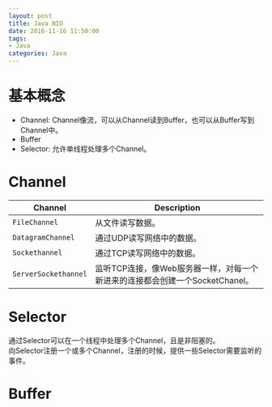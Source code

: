 ```yaml
---
layout: post
title: Java NIO
date: 2016-11-16 11:50:00
tags:
- Java
categories: Java
---
```


# 基本概念    
* Channel: Channel像流，可以从Channel读到Buffer，也可以从Buffer写到Channel中。
* Buffer
* Selector: 允许单线程处理多个Channel。

# Channel
|          Channel         |             Description                                            |  
| ------------------------ | ------------------------------------------------------------------ |
| `FileChannel`            | 从文件读写数据。                                                      |               
| `DatagramChannel`        | 通过UDP读写网络中的数据。                                              |               
| `Sockethannel`           | 通过TCP读写网络中的数据。                                              |               
| `ServerSockethannel`     | 监听TCP连接，像Web服务器一样，对每一个新进来的连接都会创建一个SocketChanel。 |               

# Selector
通过Selector可以在一个线程中处理多个Channel，且是非阻塞的。    
向Selector注册一个或多个Channel，注册的时候，提供一些Selector需要监听的事件。




# Buffer

